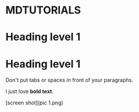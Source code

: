 # MDTUTORIALS
# Heading level 1
<h1>Heading level 1</h1>
Don't put tabs or spaces in front of your paragraphs.


I just love **bold text**.

[screen shot](pic 1.png)


